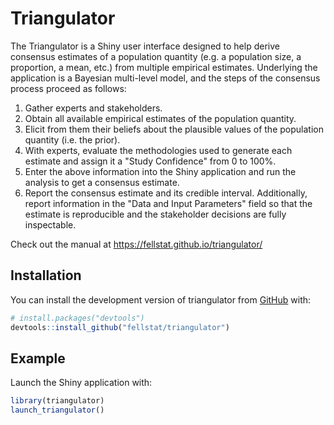 
# Triangulator

The Triangulator is a Shiny user interface designed to help derive consensus estimates
of a population quantity (e.g. a population size, a proportion, a mean, etc.) from
multiple empirical estimates. Underlying the application is a Bayesian multi-level model,
and the steps of the consensus process proceed as follows:

1. Gather experts and stakeholders.
2. Obtain all available empirical estimates of the population quantity.
3. Elicit from them their beliefs about the plausible values of the population quantity (i.e. the prior).
4. With experts, evaluate the methodologies used to generate each estimate and assign it a "Study Confidence" from 0 to 100%.
5. Enter the above information into the Shiny application and run the analysis to get a consensus estimate.
6. Report the consensus estimate and its credible interval. Additionally, report information in the "Data and Input Parameters" field so that the estimate is reproducible and the stakeholder decisions are fully inspectable.

Check out the manual at https://fellstat.github.io/triangulator/

## Installation

You can install the development version of triangulator from [GitHub](https://github.com/) with:

``` r
# install.packages("devtools")
devtools::install_github("fellstat/triangulator")
```

## Example

Launch the Shiny application with:

``` r
library(triangulator)
launch_triangulator()
```

